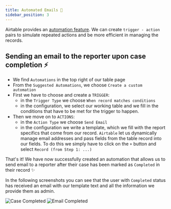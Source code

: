 ```yaml
---
title: Automated Emails 📨
sidebar_position: 3
---
```


Airtable provides an [automation feature](https://www.airtable.com/product/automations?utm_source=google&utm_medium=cpc&utm_extra5=kwd-926474341320&utm_extra2=1026788878&utm_extra10=107435214159&creative=541781718166&device=c&cx=non-us-core&targetid=kwd-926474341320&campaignid=1026788878&adgroupid=107435214159&utm_campaign=brand_creator&utm_content=bofu_freetrial&gclid=Cj0KCQiAosmPBhCPARIsAHOen-PXZpJgsbtOMwcAJZu3YTJQB-5BAnM5zJ8cYVDs4wRPHNebeJKZoV8aAvHzEALw_wcB). We can create `trigger - action` pairs to simulate repeated actions and be more efficient in managing the records.

## Sending an email to the reporter upon case completion ⚡️

- We find `Automations` in the top right of our table page
- From the `Suggested Automations`, we choose `Create a custom automation`
- First we have to choose and create a `TRIGGER`:
  - in the `Trigger Type` we choose `When record matches conditions`
  - in the configuration, we select our working table and we fill in the conditions that have to be met for the trigger to happen.
- Then we move on to `ACTIONS`:
  - in the `Action Type` we choose `Send Email`
  - in the configuration we write a template, which we fill with the report specifics that come from our record. `Airtable` let us dynamically manage email addresses and pass fields from the table record into our fields. To do this we simply have to click on the `+` button and select `Record (from Step 1: ...)`

That's it! We have now successfully created an automation that allows us to send email to a reporter after their case has been marked as `Completed` in their record ✨

In the following screenshots you can see that the user with `Completed` status has received an email with our template text and all the information we provide them as admin.

![Case Completed](/img/case-completed.png)
![Email Completed](/img/email-completed.png)
